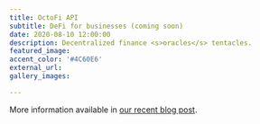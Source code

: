 ```yaml
---
title: OctoFi API
subtitle: DeFi for businesses (coming soon)
date: 2020-08-10 12:00:00
description: Decentralized finance <s>oracles</s> tentacles.
featured_image: 
accent_color: '#4C60E6'
external_url: 
gallery_images:

---
```


More information available in [our recent blog post](/blog/dev-roadmap).
